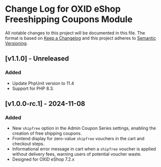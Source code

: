 # Change Log for OXID eShop Freeshipping Coupons Module

All notable changes to this project will be documented in this file.
The format is based on [Keep a Changelog](http://keepachangelog.com/)
and this project adheres to [Semantic Versioning](http://semver.org/).

## [v1.1.0] - Unreleased

### Added
- Update PhpUnit version to 11.4
- Support for PHP 8.3.


## [v1.0.0-rc.1] - 2024-11-08

### Added
- New ``shipfree`` option in the Admin Coupon Series settings, enabling the creation of free shipping coupons.
- Frontend display for zero-value ``shipfree`` vouchers in the cart and checkout steps.
- Informational error message in cart when a ``shipfree`` voucher is applied without delivery fees, warning users of potential voucher waste.
- Designed for OXID eShop 7.2.x

[1.0.0-rc.1]: https://github.com/OXID-eSales/freeshipping-coupons-module/releases/tag/v1.0.0-rc.1
